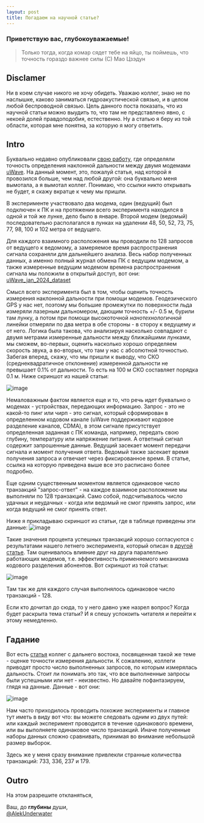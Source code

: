 ```yaml
---
layout: post
title: Погадаем на научной статье?
---
```


### Приветствую вас, глубокоуважаемые!

> Только тогда, когда комар сядет тебе на яйцо, ты поймешь, что точность гораздо важнее силы (С) Мао Цзэдун

## Disclamer
Ни в коем случае никого не хочу обидеть. Уважаю коллег, знаю не по наслышке, каково заниматься гидроакустической связью, и в целом любой беспроводной связью. Цель данного поста показать, что из научной статьи можно выудить то, что там не представлено явно, с некоей долей правдоподобия, естественно. Ну а статью я беру из той области, которая мне понятна, за которую я могу ответить.

## Intro
Буквально недавно опубликовали [свою работу](http://morintex.ru/wp-content/files_mf/1717334385MIT2PART12014.pdf#page=146), где определяли точность определения наклонной дальности между двумя модемами [uWave](https://docs.unavlab.com/underwater_acoustic_modems_ru.html#uwave). На данный момент, это, пожалуй статья, над которой я провозился больше, чем над любой другой: она буквально меня вымотала, а я вымотал коллег.
Понимаю, что ссылки никто открывать не будет, я скажу вкратце к чему мы пришли.

В эксперименте участвовало два модема, один (ведущий) был подключен к ПК и на протяжении всего эксперимента находился в одной и той же лунке, дело было в январе. Второй модем (ведомый) последовательно располагался в лунках на удалении 48, 50, 52, 73, 75, 77, 98, 100 и 102 метра от ведущего.

Для каждого взаимного расположения мы проводили по 128 запросов от ведущего к ведомому, а замеряемое время распространения сигнала сохраняли для дальнейшего анализа.
Весь набор полученных данных, а именно полный журнал обмена ПК с ведущим модемом, а также измеренные ведущим модемом времена распространения сигнала мы положили в открытый доступ, вот они: [uWave_jan_2024_dataset](https://docs.unavlab.com/documentation/uwave_prop_times_jan_2024.zip)

Смысл всего эксперимента был в том, чтобы оценить точность измерения наклонной дальности при помощи модемов. Геодезического GPS у нас нет, поэтому мы большие промежутки по поверхности льда измеряли лазерным дальномером, дающим точность +/- 0.5 м, бурили там лунку, а потом при помощи высокоточной _нанотехнологичной_ линейки отмеряли по два метра в обе стороны - в стороу к ведущему и от него. Логика была такова, что анализируя насколько совпадают с двумя метрами измеренные дальности между ближайшими лунками, мы сможем, во-первых, оценить насколько хорошо определяем скорость звука, а во-вторых, что там у нас с абсолютной точностью. 
Забегая вперед, скажу, что мы пришли к выводу, что СКО (среднеквадратичное отклонение) измеренной дальности не превышает 0.1% от дальности. То есть на 100 м СКО составляет порядка 0.1 м. Ниже скриншот из нашей статьи:

![image](https://github.com/user-attachments/assets/13567d00-560a-4e58-befd-182363c961ee)

Немаловажным фактом является еще и то, что речь идет буквально о модемах - устройствах, передающих информацию. Запрос - это не какой-то пинг или чирп - это сигнал, который сформирован в определенном кодовом канале (uWave поддерживают кодовое разделение каналов, CDMA), в этом сигнале присутствует определенная заданная с ПК команда, например, передать свою глубину, температуру или напряжение питания. А ответный сигнал содержит запрошенные данные. Ведущий засекает момент передачи сигнала и момент получения ответа. Ведомый также засекает время получения запроса и отвечает через фиксированное время. В статье, ссылка на которую приведена выше все это расписано более подробно.

Еще одним существенным моментом является одинаковое число транзакций "запрос-ответ" - на каждое взаимное расположение мы выполняли по 128 транзакций. Само собой, подсчитывалось число удачных и неудачных - когда или ведомый не смог принять запрос, или когда ведущий не смог принять ответ.

Ниже я прикладываю скриншот из статьи, где в таблице приведены эти данные:
![image](https://github.com/user-attachments/assets/31eb028b-a0b4-465b-8a08-b83bd97023f4)

Такие значения процента успешных транзакций хорошо согласуются с результатами нашего летнего эксперимента, который описан в [другой статье](https://pdf.hydrocosmos.ru/uploads/Hydrocosmos_3_4_1_2_154s_2_compressed_6c6061e257.pdf#page=111). Там оценивалось влияние друг на друга паралелльно работающих модемов, т.е. эффективность применяемого механизма кодового разделения абонентов. Вот скриншот из той статьи:

![image](https://github.com/user-attachments/assets/a56dd051-1c28-4eb2-bc88-da0d156e9101)

Там так же для каждого случая выполнялось одинаковое число транзакций - 128.

Если кто дочитал до сюда, то у него давно уже назрел вопрос? Когда будет раскрыта тема статьи? И я спешу успокоить читателя и перейти к этому немедленно.

## Гадание

Вот есть [статья](https://cyberleninka.ru/article/n/otsenka-tochnosti-izmereniya-distantsii-mezhdu-podvodnymi-obektami-s-ispolzovaniem-gidroakusticheskih-modemov) коллег с дальнего востока, посвященная такой же теме - оценке точности измерения дальности. 
К сожалению, коллеги приводят просто число выполненных запросов, по которым измерялась дальность. Стоит ли понимать это так, что все выполненные запросы были успешными или нет - неизвестно. 
Но давайте пофантазируем, глядя на данные. Данные - вот они:

![image](https://github.com/user-attachments/assets/83ffa775-65f7-4b2e-8274-f0f9b3874050)

Нам часто приходилось проводить похожие эксперименты и главное тут иметь в виду вот что: вы можете следовать одним из двух путей: или каждый эксперимент проводится в течение одинакового времени, или вы выполняете одинаковое число транзакций. Иначе полученные наборы данных сложно сравнивать, принимая во внимание небольшой размер выборок.

Здесь же у меня сразу внимание привлекли странные количества транзакций: 733, 336, 237 и 179. 

## Outro


На этом разрешите откланяться,

Ваш, до **глубины** души,  
[@AlekUnderwater](https://github.com/AlekUnderwater)




